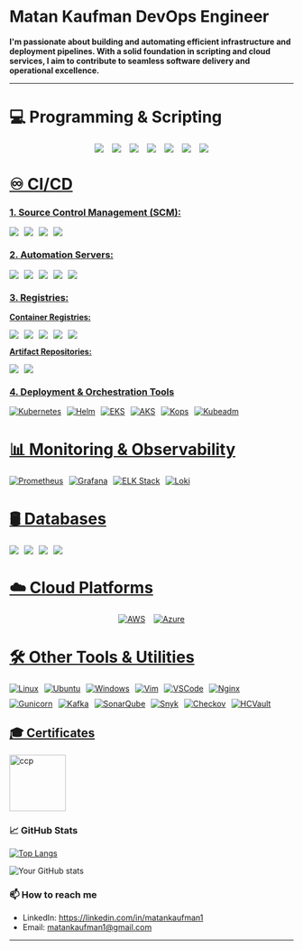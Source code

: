 # Matan Kaufman DevOps Engineer

**I'm passionate about building and automating efficient infrastructure and deployment pipelines. With a solid foundation in scripting and cloud services, I aim to contribute to seamless software delivery and operational excellence.**

---

# 💻 Programming & Scripting  
<div style="display: flex; justify-content: center; align-items: center; flex-wrap: wrap; gap: 15px; text-align: center;"> 
    <a href="https://www.python.org" target="_blank" rel="noreferrer"> <img src=https://img.shields.io/badge/Python-3776AB?style=plasticlogo=python&logoColor=white/>
    <a href="https://www.gnu.org/software/bash" target="_blank" rel="noreferrer">  <img src=https://img.shields.io/badge/Bash-4EAA25?style=plastic&logo=gnu-bash&logoColor=white/>
    <a href="https://groovy-lang.org" target="_blank" rel="noreferrer"> <img src=https://img.shields.io/badge/Groovy-4298B8?style=plastic&logo=apache-groovy&logoColor=white/>
    <a href="https://yaml.org" target="_blank" rel="noreferrer"> <img src=https://img.shields.io/badge/YAML-CB171E?style=plastic&logo=yaml&logoColor=white/>
    <a href="https://www.mysql.com" target="_blank" rel="noreferrer"> <img src=https://img.shields.io/badge/SQL-336791?style=plastic&logo=postgresql&logoColor=white/>
    <a href="https://html.spec.whatwg.org" target="_blank" rel="noreferrer"> <img src=https://img.shields.io/badge/HTML-E34F26?style=plastic&logo=html5&logoColor=white/>
    <a href="https://www.w3.org/TR/CSS/#css" target="_blank" rel="noreferrer">  <img src=https://img.shields.io/badge/CSS-1572B6?style=plastic&logo=css3&logoColor=white/>
</div>

# ♾️ CI/CD  

### 1. Source Control Management (SCM):
<div style="display: flex; gap: 10px; align-items: center;">
    <img src=https://img.shields.io/badge/GitHub-181717?style=plastic&logo=github&logoColor=white/>
    <img src=https://img.shields.io/badge/GitLab-FCA121?style=plastic&logo=gitlab&logoColor=white/> 
    <img src=https://img.shields.io/badge/Azure%20Repos-0078D7?style=plastic&logo=microsoft-azure&logoColor=white/>
    <img src=https://img.shields.io/badge/AWS%20CodeCommit-FF9900?style=plastic&logo=amazon-aws&logoColor=white/>  
</div>

### **2. Automation Servers:**  
<div style="display: flex; gap: 10px; align-items: center;">
    <img src=https://img.shields.io/badge/Jenkins-D24939?style=plastic&logo=jenkins&logoColor=white/>
    <img src=https://img.shields.io/badge/GitHub%20Actions-2088FF?style=plastic&logo=github-actions&logoColor=white/>  
    <img src=https://img.shields.io/badge/CircleCI-343434?style=plastic&logo=circleci&logoColor=white/>
    <img src=https://img.shields.io/badge/Azure%20Pipelines-0078D7?style=plastic&logo=azure-pipelines&logoColor=white/>
    <img src=https://img.shields.io/badge/AWS%20CodePipeline-FF9900?style=plastic&logo=amazon-aws&logoColor=white/>
</div>


### **3. Registries:**  
**Container Registries:**  
<div style="display: flex; gap: 10px; align-items: center;">
    <img src=https://img.shields.io/badge/DockerHub-2496ED?style=plastic&logo=docker&logoColor=white/>
    <img src=https://img.shields.io/badge/ECR-FF9900?style=plastic&logo=amazon-aws&logoColor=white/>
    <img src=https://img.shields.io/badge/GitLab%20Registry-FCA121?style=plastic&logo=gitlab&logoColor=white/>
    <img src=https://img.shields.io/badge/GitHub%20Packages-2EA44F?style=plastic&logo=github&logoColor=white/>
    <img src=https://img.shields.io/badge/Azure%20Container%20Registry-0078D7?style=plastic&logo=microsoft-azure&logoColor=white/>
</div>

**Artifact Repositories:**  
<div style="display: flex; gap: 10px; align-items: center;">
    <img src=https://img.shields.io/badge/JFrog%20Artifactory-41BF47?style=plastic&logo=jfrog&logoColor=white/>
    <img src=https://img.shields.io/badge/Nexus-343434?style=plastic&logo=sonatype&logoColor=white/>
</div>

### **4. Deployment & Orchestration Tools**
<div style="display: flex; gap: 10px; align-items: center; flex-wrap: wrap;">
    <img src="https://img.shields.io/badge/Kubernetes-326CE5?style=plastic&logo=kubernetes&logoColor=white" alt="Kubernetes"/> 
    <img src="https://img.shields.io/badge/Helm-0F1689?style=plastic&logo=helm&logoColor=white" alt="Helm"/> 
    <img src="https://img.shields.io/badge/EKS-FF9900?style=plastic&logo=amazon-eks&logoColor=white" alt="EKS"/> 
    <img src="https://img.shields.io/badge/AKS-0078D7?style=plastic&logo=azure-kubernetes-service&logoColor=white" alt="AKS"/> 
    <img src="https://img.shields.io/badge/Kops-3E4EE3?style=plastic&logo=kubernetes&logoColor=white" alt="Kops"/> 
    <img src="https://img.shields.io/badge/Kubeadm-326CE5?style=plastic&logo=kubernetes&logoColor=white" alt="Kubeadm"/> 
 </div>


# **📊 Monitoring & Observability**
<div style="display: flex; gap: 10px; align-items: center;">
  <img src="https://img.shields.io/badge/Prometheus-E6522C?style=plastic&logo=prometheus&logoColor=white" alt="Prometheus"/>
  <img src="https://img.shields.io/badge/Grafana-F46800?style=plastic&logo=grafana&logoColor=white" alt="Grafana"/>
  <img src="https://img.shields.io/badge/ELK%20Stack-005571?style=plastic&logo=elastic&logoColor=white" alt="ELK Stack"/>
  <img src="https://img.shields.io/badge/Loki-0A3E98?style=plastic&logo=grafana&logoColor=white" alt="Loki"/>
</div>

# **🛢️ Databases**  
<div style="display: flex; gap: 10px; align-items: center;">
    <img src=https://img.shields.io/badge/MySQL-040720?style=plastic&logo=mysql&logoColor=white/>  
    <img src=https://img.shields.io/badge/MongoDB-47A248?style=plastic&logo=mongodb&logoColor=white/>
    <img src=https://img.shields.io/badge/DynamoDB-4053D6?style=plastic&logo=amazon-dynamodb&logoColor=white/>  
    <img src=https://img.shields.io/badge/Azure%20MySQL-0078D7?style=plastic&logo=microsoft-azure&logoColor=white/>  
</div>

# **☁️ Cloud Platforms**  
<div style="display: flex; justify-content: center; align-items: center; flex-wrap: wrap; gap: 15px; text-align: center;"> <img src="https://img.shields.io/badge/AWS-232F3E?style=plastic&logo=amazon-aws&logoColor=white" alt="AWS"/> <img src="https://img.shields.io/badge/Azure-0078D7?style=plastic&logo=microsoft-azure&logoColor=white" alt="Azure"/> </div>

# **🛠️ Other Tools & Utilities**
<div style="display: flex; gap: 10px; align-items: center; flex-wrap: wrap;"> <img src="https://img.shields.io/badge/Linux-FCC624?style=plastic&logo=linux&logoColor=black" alt="Linux"/> <img src="https://img.shields.io/badge/Ubuntu-E95420?style=plastic&logo=ubuntu&logoColor=white" alt="Ubuntu"/> <img src="https://img.shields.io/badge/Windows-0078D6?style=plastic&logo=windows&logoColor=white" alt="Windows"/> <img src="https://img.shields.io/badge/Vim-019733?style=plastic&logo=vim&logoColor=white" alt="Vim"/> <img src="https://img.shields.io/badge/VSCode-007ACC?style=plastic&logo=visual-studio-code&logoColor=white" alt="VSCode"/> <img src="https://img.shields.io/badge/Nginx-269539?style=plastic&logo=nginx&logoColor=white" alt="Nginx"/> </div> <div style="display: flex; gap: 10px; align-items: center; flex-wrap: wrap; margin-top: 10px;"> <img src="https://img.shields.io/badge/Gunicorn-499848?style=plastic&logo=gunicorn&logoColor=white" alt="Gunicorn"/> <img src="https://img.shields.io/badge/Kafka-231F20?style=plastic&logo=apache-kafka&logoColor=white" alt="Kafka"/> <img src="https://img.shields.io/badge/SonarQube-4E9BCD?style=plastic&logo=sonarqube&logoColor=white" alt="SonarQube"/> <img src="https://img.shields.io/badge/Snyk-4C4A73?style=plastic&logo=snyk&logoColor=white" alt="Snyk"/> <img src="https://img.shields.io/badge/Checkov-8051D6?style=plastic&logoColor=white" alt="Checkov"/> <img src="https://img.shields.io/badge/HashiCorp%20Vault-000000?style=plastic&logo=vault&logoColor=white" alt="HCVault"/> </div>

## 🎓 Certificates
<a href="https://www.credly.com/badges/7a1492e3-a1f0-40c0-84b7-28b3681ad5b3/public_url" target="_blank" rel="noreferrer"> <img src="https://d1.awsstatic.com/training-and-certification/certification-badges/AWS-Certified-Cloud-Practitioner_badge.634f8a21af2e0e956ed8905a72366146ba22b74c.png" alt="ccp" width="100" height="100"/> </a>


### 📈 GitHub Stats
[![Top Langs](https://github-readme-stats.vercel.app/api/top-langs/?username=matankaufman1&layout=donut&theme=dracula)](https://github.com/matankaufman1/github-readme-stats)

![Your GitHub stats](https://github-readme-stats.vercel.app/api?username=matankaufman1&show_icons=true&theme=dracula)

### 📫 How to reach me
- LinkedIn: https://linkedin.com/in/matankaufman1
- Email: matankaufman1@gmail.com


---
